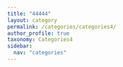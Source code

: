 ```yaml
---
title: "44444"
layout: category
permalink: /categories/categories4/
author_profile: true
taxonomy: Categories4
sidebar:
  nav: "categories"
---
```

